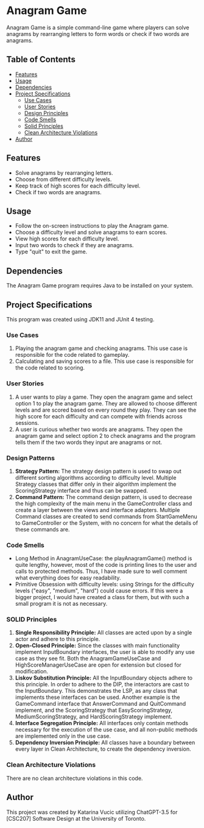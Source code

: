 # Anagram Game

Anagram Game is a simple command-line game where players can solve anagrams by rearranging letters to form words or 
check if two words are anagrams.

## Table of Contents

- [Features](#features)
- [Usage](#usage)
- [Dependencies](#dependencies)
- [Project Specifications](#project-specifications)
  - [Use Cases](#use-cases)
  - [User Stories](#user-stories)
  - [Design Principles](#design-patterns)
  - [Code Smells](#code-smells)
  - [Solid Principles](#solid-principles)
  - [Clean Architecture Violations](#clean-architecture-violations)
- [Author](#author)

## Features

- Solve anagrams by rearranging letters.
- Choose from different difficulty levels.
- Keep track of high scores for each difficulty level.
- Check if two words are anagrams.

## Usage

- Follow the on-screen instructions to play the Anagram game.
- Choose a difficulty level and solve anagrams to earn scores.
- View high scores for each difficulty level.
- Input two words to check if they are anagrams.
- Type "quit" to exit the game.

## Dependencies

The Anagram Game program requires Java to be installed on your system.

## Project Specifications

This program was created using JDK11 and JUnit 4 testing.

### Use Cases

1. Playing the anagram game and checking anagrams. This use case is responsible for the code related to gameplay.
2. Calculating and saving scores to a file. This use case is responsible for the code related to scoring.

### User Stories

1. A user wants to play a game. They open the anagram game and select option 1 to play the anagram game. They are 
allowed to choose different levels and are scored based on every round they play. They can see the high score for 
each difficulty and can compete with friends across sessions.
2. A user is curious whether two words are anagrams. They open the anagram game and select option 2 to check anagrams
and the program tells them if the two words they input are anagrams or not.

### Design Patterns

1. **Strategy Pattern:** The strategy design pattern is used to swap out different sorting algorithms according to 
difficulty level. Multiple Strategy classes that differ only in their algorithm implement the ScoringStrategy interface
and thus can be swapped.
2. **Command Pattern:** The command design pattern, is used to decrease the high complexity of the main menu in the 
GameController class and create a layer between the views and interface adapters. Multiple Command classes are created 
to send commands from StartGameMenu to GameController or the System, with no concern for what the details of these 
commands are.

### Code Smells
- Long Method in AnagramUseCase: the playAnagramGame() method is quite lengthy, however, most of the code is printing
lines to the user and calls to protected methods. Thus, I have made sure to well comment what everything does for easy 
readability.
- Primitive Obsession with difficulty levels: using Strings for the difficulty levels ("easy", "medium", "hard") could 
cause errors. If this were a bigger project, I would have created a class for them, but with such a small program it is 
not as necessary.

### SOLID Principles

1. **Single Responsibility Principle:** All classes are acted upon by a single actor and adhere to this principle.
2. **Open-Closed Principle:** Since the classes with main functionality implement InputBoundary interfaces, the user is 
able to modify any use case as they see fit. Both the AnagramGameUseCase and HighScoreManagerUseCase are open for 
extension but closed for modification.
3. **Liskov Substitution Principle:** All the InputBoundary objects adhere to this principle. In order to adhere to the
DIP, the interactors are cast to the InputBoundary. This demonstrates the LSP, as any class that implements these 
interfaces can be used. Another example is the GameCommand interface that AnswerCommand and QuitCommand implement, and
the ScoringStrategy that EasyScoringStrategy, MediumScoringStrategy, and HardScoringStrategy implement.
4. **Interface Segregation Principle:** All interfaces only contain methods necessary for the execution of the use case,
and all non-public methods are implemented only in the use case.
5. **Dependency Inversion Principle:** All classes have a boundary between every layer in Clean Architecture, to create
the dependency inversion.

### Clean Architecture Violations

There are no clean architecture violations in this code.

## Author

This project was created by Katarina Vucic utilizing ChatGPT-3.5 for [CSC207] Software Design at the University of 
Toronto.
